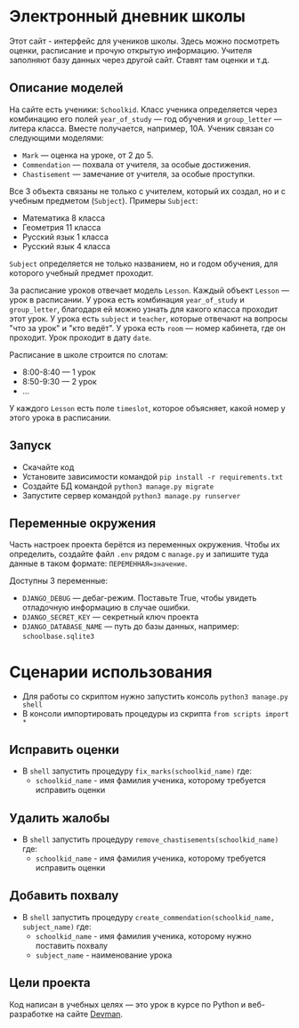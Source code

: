 # Электронный дневник школы

Этот сайт - интерфейс для учеников школы. Здесь можно посмотреть оценки, расписание и прочую открытую информацию.
Учителя заполняют базу данных через другой сайт. Ставят там оценки и т.д.

## Описание моделей

На сайте есть ученики: `Schoolkid`. Класс ученика определяется через комбинацию его полей `year_of_study` — год обучения
и `group_letter` — литера класса. Вместе получается, например, 10А. Ученик связан со следующими моделями:

- `Mark` — оценка на уроке, от 2 до 5.
- `Commendation` — похвала от учителя, за особые достижения.
- `Chastisement` — замечание от учителя, за особые проступки.

Все 3 объекта связаны не только с учителем, который их создал, но и с учебным предметом (`Subject`). Примеры `Subject`:

- Математика 8 класса
- Геометрия 11 класса
- Русский язык 1 класса
- Русский язык 4 класса

`Subject` определяется не только названием, но и годом обучения, для которого учебный предмет проходит.

За расписание уроков отвечает модель `Lesson`. Каждый объект `Lesson` — урок в расписании. У урока есть
комбинация `year_of_study` и `group_letter`, благодаря ей можно узнать для какого класса проходит этот урок. У урока
есть `subject` и `teacher`, которые отвечают на вопросы "что за урок" и "кто ведёт". У урока есть `room` — номер
кабинета, где он проходит. Урок проходит в дату `date`.

Расписание в школе строится по слотам:

- 8:00-8:40 — 1 урок
- 8:50-9:30 — 2 урок
- ...

У каждого `Lesson` есть поле `timeslot`, которое объясняет, какой номер у этого урока в расписании.

## Запуск

- Скачайте код
- Установите зависимости командой `pip install -r requirements.txt`
- Создайте БД командой `python3 manage.py migrate`
- Запустите сервер командой `python3 manage.py runserver`

## Переменные окружения

Часть настроек проекта берётся из переменных окружения. Чтобы их определить, создайте файл `.env` рядом с `manage.py` и
запишите туда данные в таком формате: `ПЕРЕМЕННАЯ=значение`.

Доступны 3 переменные:

- `DJANGO_DEBUG` — дебаг-режим. Поставьте True, чтобы увидеть отладочную информацию в случае ошибки.
- `DJANGO_SECRET_KEY` — секретный ключ проекта
- `DJANGO_DATABASE_NAME` — путь до базы данных, например: `schoolbase.sqlite3`

# Сценарии использования

- Для работы со скриптом нужно запустить консоль `python3 manage.py shell`
- В консоли импортировать процедуры из скрипта `from scripts import *`

## Исправить оценки

- В `shell` запустить процедуру `fix_marks(schoolkid_name)`
  где:
    - `schoolkid_name` - имя фамилия ученика, которому требуется исправить оценки

## Удалить жалобы

- В `shell` запустить процедуру `remove_chastisements(schoolkid_name)`
  где:
    - `schoolkid_name` - имя фамилия ученика, которому требуется исправить оценки

## Добавить похвалу

- В `shell` запустить процедуру `create_commendation(schoolkid_name, subject_name)`
  где:
    - `schoolkid_name` - имя фамилия ученика, которому нужно поставить похвалу
    - `subject_name` - наименование урока

## Цели проекта

Код написан в учебных целях — это урок в курсе по Python и веб-разработке на сайте [Devman](https://dvmn.org).
